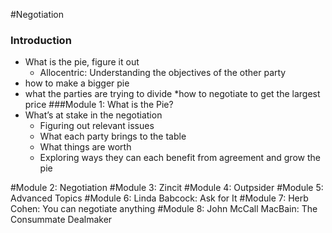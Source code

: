 #Negotiation
### Introduction
* What is the pie, figure it out
  * Allocentric: Understanding the objectives of the other party
* how to make a bigger pie
* what the parties are trying to divide
*how to negotiate to get the largest price
###Module 1: What is the Pie?
* What’s at stake in the negotiation
  * Figuring out relevant issues
  * What each party brings to the table
  * What things are worth
  * Exploring ways they can each benefit from agreement and grow the pie












































#Module 2: Negotiation
#Module 3: Zincit
#Module 4: Outpsider
#Module 5: Advanced Topics
#Module 6: Linda Babcock: Ask for It
#Module 7: Herb Cohen: You can negotiate anything
#Module 8: John McCall MacBain: The Consummate Dealmaker
